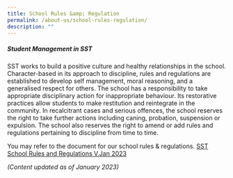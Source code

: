 ```yaml
---
title: School Rules &amp; Regulation
permalink: /about-us/school-rules-regulation/
description: ""
---
```

##### Student Management in SST

SST works to build a positive culture and healthy relationships in the school. Character-based in its approach to discipline, rules and regulations are established to develop self management, moral reasoning, and a generalised respect for others. The school has a responsibility to take appropriate disciplinary action for inappropriate behaviour. Its restorative practices allow students to make restitution and reintegrate in the community. In recalcitrant cases and serious offences, the school reserves the right to take further actions including caning, probation, suspension or expulsion. The school also reserves the right to amend or add rules and regulations pertaining to discipline from time to time.

You may refer to the document for our school rules & regulations.
[SST School Rules and Regulations V.Jan 2023](/files/About%20SST/r&r%20v%20jan%202023.pdf)

_(Content updated as of January 2023)_